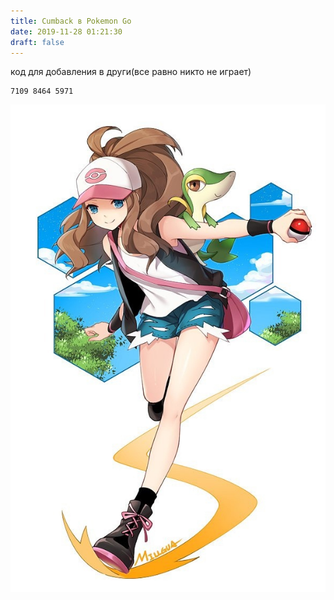```yaml
---
title: Cumback в Pokemon Go
date: 2019-11-28 01:21:30
draft: false
---
```


код для добавления в други(все равно никто не играет)
```
7109 8464 5971
```

![](/img/vk/3-AC9GLuiAg.jpg)
